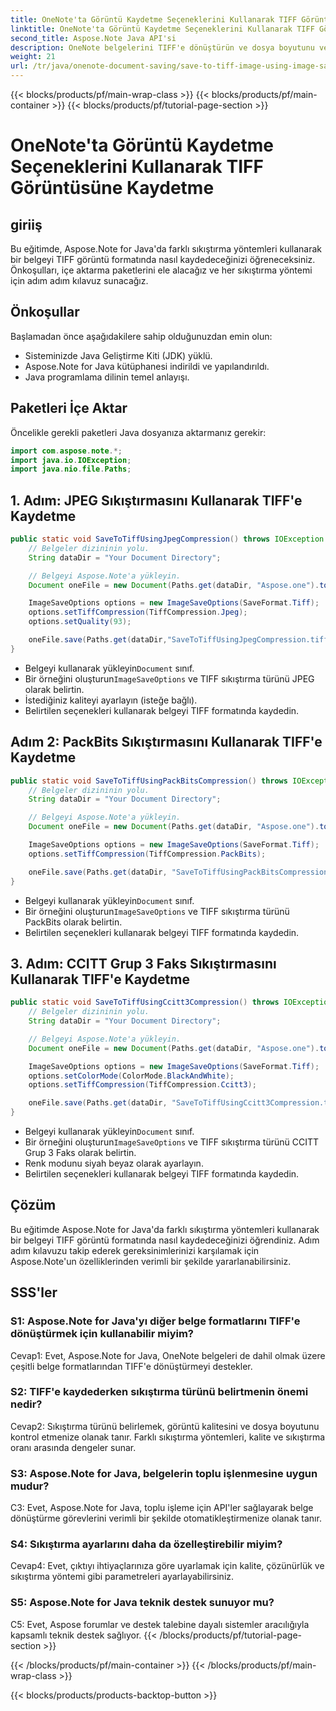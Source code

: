 ```yaml
---
title: OneNote'ta Görüntü Kaydetme Seçeneklerini Kullanarak TIFF Görüntüsüne Kaydetme
linktitle: OneNote'ta Görüntü Kaydetme Seçeneklerini Kullanarak TIFF Görüntüsüne Kaydetme
second_title: Aspose.Note Java API'si
description: OneNote belgelerini TIFF'e dönüştürün ve dosya boyutunu ve kalitesini kontrol edin! Java'da Jpeg, PackBits veya Faks sıkıştırmasını seçin. Kod örneklerini alın ve nasıl yapılacağını öğrenin! #OneNote #Java #Aspose
weight: 21
url: /tr/java/onenote-document-saving/save-to-tiff-image-using-image-save-options/
---
```


{{< blocks/products/pf/main-wrap-class >}}
{{< blocks/products/pf/main-container >}}
{{< blocks/products/pf/tutorial-page-section >}}

# OneNote'ta Görüntü Kaydetme Seçeneklerini Kullanarak TIFF Görüntüsüne Kaydetme

## giriiş

Bu eğitimde, Aspose.Note for Java'da farklı sıkıştırma yöntemleri kullanarak bir belgeyi TIFF görüntü formatında nasıl kaydedeceğinizi öğreneceksiniz. Önkoşulları, içe aktarma paketlerini ele alacağız ve her sıkıştırma yöntemi için adım adım kılavuz sunacağız.

## Önkoşullar

Başlamadan önce aşağıdakilere sahip olduğunuzdan emin olun:

- Sisteminizde Java Geliştirme Kiti (JDK) yüklü.
- Aspose.Note for Java kütüphanesi indirildi ve yapılandırıldı.
- Java programlama dilinin temel anlayışı.

## Paketleri İçe Aktar

Öncelikle gerekli paketleri Java dosyanıza aktarmanız gerekir:

```java
import com.aspose.note.*;
import java.io.IOException;
import java.nio.file.Paths;
```

## 1. Adım: JPEG Sıkıştırmasını Kullanarak TIFF'e Kaydetme

```java
public static void SaveToTiffUsingJpegCompression() throws IOException {
    // Belgeler dizininin yolu.
    String dataDir = "Your Document Directory";

    // Belgeyi Aspose.Note'a yükleyin.
    Document oneFile = new Document(Paths.get(dataDir, "Aspose.one").toString());

    ImageSaveOptions options = new ImageSaveOptions(SaveFormat.Tiff);
    options.setTiffCompression(TiffCompression.Jpeg);
    options.setQuality(93);

    oneFile.save(Paths.get(dataDir,"SaveToTiffUsingJpegCompression.tiff").toString(), options);
}
```

-  Belgeyi kullanarak yükleyin`Document` sınıf.
-  Bir örneğini oluşturun`ImageSaveOptions` ve TIFF sıkıştırma türünü JPEG olarak belirtin.
- İstediğiniz kaliteyi ayarlayın (isteğe bağlı).
- Belirtilen seçenekleri kullanarak belgeyi TIFF formatında kaydedin.

## Adım 2: PackBits Sıkıştırmasını Kullanarak TIFF'e Kaydetme

```java
public static void SaveToTiffUsingPackBitsCompression() throws IOException {
    // Belgeler dizininin yolu.
    String dataDir = "Your Document Directory";

    // Belgeyi Aspose.Note'a yükleyin.
    Document oneFile = new Document(Paths.get(dataDir, "Aspose.one").toString());

    ImageSaveOptions options = new ImageSaveOptions(SaveFormat.Tiff);
    options.setTiffCompression(TiffCompression.PackBits);

    oneFile.save(Paths.get(dataDir, "SaveToTiffUsingPackBitsCompression.tiff").toString(), options);
}
```

-  Belgeyi kullanarak yükleyin`Document` sınıf.
-  Bir örneğini oluşturun`ImageSaveOptions` ve TIFF sıkıştırma türünü PackBits olarak belirtin.
- Belirtilen seçenekleri kullanarak belgeyi TIFF formatında kaydedin.

## 3. Adım: CCITT Grup 3 Faks Sıkıştırmasını Kullanarak TIFF'e Kaydetme

```java
public static void SaveToTiffUsingCcitt3Compression() throws IOException {
    // Belgeler dizininin yolu.
    String dataDir = "Your Document Directory";

    // Belgeyi Aspose.Note'a yükleyin.
    Document oneFile = new Document(Paths.get(dataDir, "Aspose.one").toString());

    ImageSaveOptions options = new ImageSaveOptions(SaveFormat.Tiff);
    options.setColorMode(ColorMode.BlackAndWhite);
    options.setTiffCompression(TiffCompression.Ccitt3);

    oneFile.save(Paths.get(dataDir, "SaveToTiffUsingCcitt3Compression.tiff").toString(), options);
}
```

-  Belgeyi kullanarak yükleyin`Document` sınıf.
-  Bir örneğini oluşturun`ImageSaveOptions` ve TIFF sıkıştırma türünü CCITT Grup 3 Faks olarak belirtin.
- Renk modunu siyah beyaz olarak ayarlayın.
- Belirtilen seçenekleri kullanarak belgeyi TIFF formatında kaydedin.

## Çözüm

Bu eğitimde Aspose.Note for Java'da farklı sıkıştırma yöntemleri kullanarak bir belgeyi TIFF görüntü formatında nasıl kaydedeceğinizi öğrendiniz. Adım adım kılavuzu takip ederek gereksinimlerinizi karşılamak için Aspose.Note'un özelliklerinden verimli bir şekilde yararlanabilirsiniz.

## SSS'ler

### S1: Aspose.Note for Java'yı diğer belge formatlarını TIFF'e dönüştürmek için kullanabilir miyim?

Cevap1: Evet, Aspose.Note for Java, OneNote belgeleri de dahil olmak üzere çeşitli belge formatlarından TIFF'e dönüştürmeyi destekler.

### S2: TIFF'e kaydederken sıkıştırma türünü belirtmenin önemi nedir?

Cevap2: Sıkıştırma türünü belirlemek, görüntü kalitesini ve dosya boyutunu kontrol etmenize olanak tanır. Farklı sıkıştırma yöntemleri, kalite ve sıkıştırma oranı arasında dengeler sunar.

### S3: Aspose.Note for Java, belgelerin toplu işlenmesine uygun mudur?

C3: Evet, Aspose.Note for Java, toplu işleme için API'ler sağlayarak belge dönüştürme görevlerini verimli bir şekilde otomatikleştirmenize olanak tanır.

### S4: Sıkıştırma ayarlarını daha da özelleştirebilir miyim?

Cevap4: Evet, çıktıyı ihtiyaçlarınıza göre uyarlamak için kalite, çözünürlük ve sıkıştırma yöntemi gibi parametreleri ayarlayabilirsiniz.

### S5: Aspose.Note for Java teknik destek sunuyor mu?

C5: Evet, Aspose forumlar ve destek talebine dayalı sistemler aracılığıyla kapsamlı teknik destek sağlıyor.
{{< /blocks/products/pf/tutorial-page-section >}}

{{< /blocks/products/pf/main-container >}}
{{< /blocks/products/pf/main-wrap-class >}}

{{< blocks/products/products-backtop-button >}}
